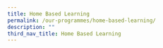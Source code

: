 ```yaml
---
title: Home Based Learning
permalink: /our-programmes/home-based-learning/
description: ""
third_nav_title: Home Based Learning
---
```

